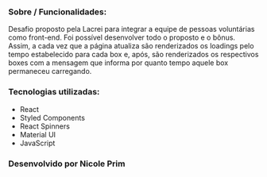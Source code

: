 ### Sobre / Funcionalidades:
Desafio proposto pela Lacrei para integrar a equipe de pessoas voluntárias como front-end.
Foi possível desenvolver todo o proposto e o bônus. Assim, a cada vez que a página atualiza são renderizados os loadings pelo tempo estabelecido para cada box e, após, são renderizados os respectivos boxes com a mensagem que informa por quanto tempo aquele box permaneceu carregando.

### Tecnologias utilizadas:
- React
- Styled Components
- React Spinners
- Material UI
- JavaScript


### Desenvolvido por Nicole Prim
